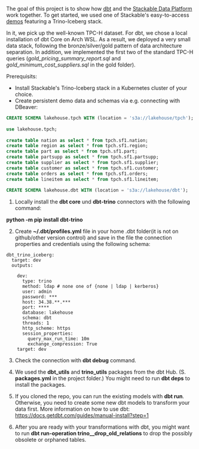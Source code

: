 The goal of this project is to show how [dbt](https://www.getdbt.com/) and the [Stackable Data Platform](https://stackable.tech/en/) work together.
To get started, we used one of Stackable's easy-to-access [demos](https://docs.stackable.tech/home/stable/demos/trino-iceberg) featuring a Trino-Iceberg stack. 

In it, we pick up the well-known TPC-H dataset. For dbt, we chose a local installation of dbt Core on Arch WSL.
As a result, we deployed a very small data stack, following the bronze/silver/gold pattern of data architecture separation. In addition, we implemented the first two of the standard TPC-H queries (_gold_pricing_summary_report.sql_ and _gold_minimum_cost_suppliers.sql_ in the gold folder).
 
Prerequisits: 

- Install Stackable's Trino-Iceberg stack in a Kubernetes cluster of your choice.
- Create persistent demo data and schemas via e.g. connecting with DBeaver: 
```SQL
CREATE SCHEMA lakehouse.tpch WITH (location = 's3a://lakehouse/tpch');
 
use lakehouse.tpch;
 
create table nation as select * from tpch.sf1.nation;
create table region as select * from tpch.sf1.region;
create table part as select * from tpch.sf1.part;
create table partsupp as select * from tpch.sf1.partsupp;
create table supplier as select * from tpch.sf1.supplier;
create table customer as select * from tpch.sf1.customer;
create table orders as select * from tpch.sf1.orders;
create table lineitem as select * from tpch.sf1.lineitem;
 
CREATE SCHEMA lakehouse.dbt WITH (location = 's3a://lakehouse/dbt');
```


1. Locally install the **dbt core** und **dbt-trino** connectors with the following command:

**python -m pip install dbt-trino**

2.	Create **~/.dbt/profiles.yml** file in your home .dbt folder(it is not on github/other version control) and save in the file the connection properties and credentials using the following schema:

```python:
dbt_trino_iceberg:
  target: dev
  outputs:

    dev:
      type: trino
      method: ldap # none one of {none | ldap | kerberos}
      user: admin
      password: *** 
      host: 34.38.**.***
      port: ****
      database: lakehouse
      schema: dbt
      threads: 1
      http_scheme: https
      session_properties:
        query_max_run_time: 10m
        exchange_compression: True
    target: dev
```
3.	Check the connection with **dbt debug** command. 
   
4. We used the **dbt_utils** and **trino_utils** packages from the dbt Hub. (S. **packages.yml** in the project folder.) You might need to run **dbt deps** to install the packages. 

5. If you cloned the repo, you can run the existing models with **dbt run**. Otherwise, you need to create some new dbt models to transform your data first. More information on how to use dbt: https://docs.getdbt.com/guides/manual-install?step=1 
   
6. After you are ready with your transformations with dbt, you might want to run **dbt run-operation trino__drop_old_relations** to drop the possibly obsolete or orphaned tables. 
